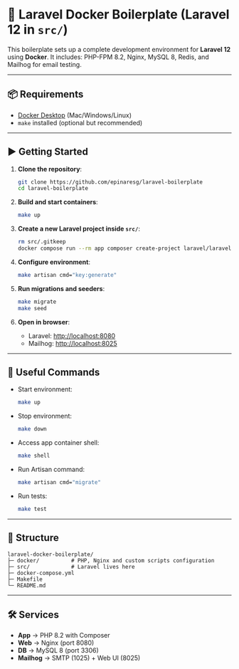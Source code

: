 # 🚀 Laravel Docker Boilerplate (Laravel 12 in `src/`)

This boilerplate sets up a complete development environment for **Laravel 12** using **Docker**.
It includes: PHP-FPM 8.2, Nginx, MySQL 8, Redis, and Mailhog for email testing.

---

## 📦 Requirements
- [Docker Desktop](https://www.docker.com/products/docker-desktop/) (Mac/Windows/Linux)
- `make` installed (optional but recommended)

---

## ▶️ Getting Started

1. **Clone the repository**:
   ```bash
   git clone https://github.com/epinaresg/laravel-boilerplate
   cd laravel-boilerplate
   ```

2. **Build and start containers**:
   ```bash
   make up
   ```

3. **Create a new Laravel project inside `src/`**:
   ```bash
   rm src/.gitkeep
   docker compose run --rm app composer create-project laravel/laravel:^12 .
   ```

4. **Configure environment**:
   ```bash
   make artisan cmd="key:generate"
   ```

5. **Run migrations and seeders**:
   ```bash
   make migrate
   make seed
   ```

6. **Open in browser**:
   - Laravel: [http://localhost:8080](http://localhost:8080)
   - Mailhog: [http://localhost:8025](http://localhost:8025)

---

## 🔧 Useful Commands

- Start environment:
  ```bash
  make up
  ```
- Stop environment:
  ```bash
  make down
  ```
- Access app container shell:
  ```bash
  make shell
  ```
- Run Artisan command:
  ```bash
  make artisan cmd="migrate"
  ```
- Run tests:
  ```bash
  make test
  ```

---

## 📂 Structure

```
laravel-docker-boilerplate/
├─ docker/          # PHP, Nginx and custom scripts configuration
├─ src/             # Laravel lives here
├─ docker-compose.yml
├─ Makefile
└─ README.md
```

---

## 🛠️ Services

- **App** → PHP 8.2 with Composer
- **Web** → Nginx (port 8080)
- **DB** → MySQL 8 (port 3306)
- **Mailhog** → SMTP (1025) + Web UI (8025)
